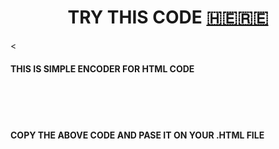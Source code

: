 <CENTER><H1> TRY THIS CODE <a href="https://html-encoder.netlify.app">🇭​🇪​🇷​🇪​</a></H1></CENTER><


<h4>THIS IS SIMPLE ENCODER FOR HTML CODE</h4>
<br><br>
<code><script language="javascript">document.write( unescape( 'PASTE YOUR ENCRYPTED CODE HERE' ))</script></code>
<br>
<h4>COPY THE ABOVE CODE AND PASE IT ON YOUR .HTML FILE </h4>
